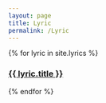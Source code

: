 ```yaml
---
layout: page
title: Lyric
permalink: /Lyric
---
```


{% for lyric in site.lyrics %}
<div>
  <a href="{{ lyric.url | relative_url }}" class="post-link">
    <h3 class="h1 post-title">{{ lyric.title }}</h3>
  </a>
</div>
{% endfor %}
